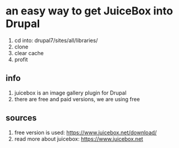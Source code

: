 # an easy way to get JuiceBox into Drupal

1. cd into: drupal7/sites/all/libraries/
2. clone
3. clear cache
4. profit

## info 
1. juicebox is an image gallery plugin for Drupal
2. there are free and paid versions, we are using free

## sources
1. free version is used: https://www.juicebox.net/download/
2. read more about juicebox: https://www.juicebox.net
